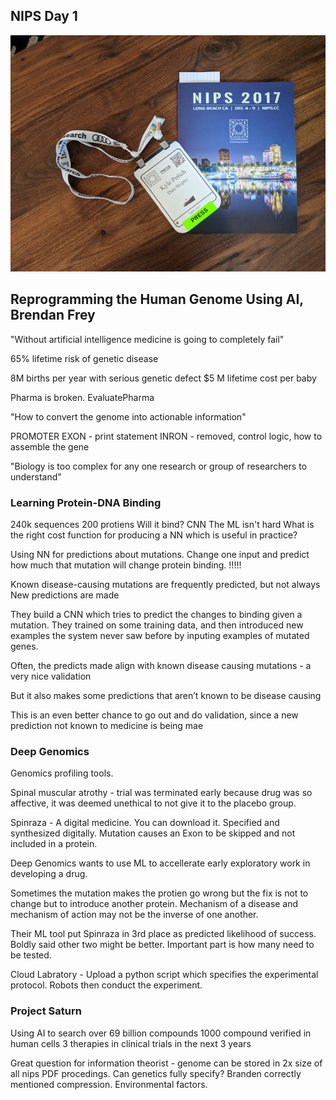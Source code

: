 ## NIPS Day 1

<img src="src-nips-day-1/badge.jpg" />

## Reprogramming the Human Genome Using AI, Brendan Frey

"Without artificial intelligence medicine is going to completely fail"

65% lifetime risk of genetic disease

8M births per year with serious genetic defect
$5 M lifetime cost per baby

Pharma is broken.  EvaluatePharma

"How to convert the genome into actionable information"

PROMOTER
EXON - print statement
INRON - removed, control logic, how to assemble the gene

"Biology is too complex for any one research or group of researchers to understand"

### Learning Protein-DNA Binding
240k sequences
200 protiens
Will it bind?
CNN
The ML isn't hard
What is the right cost function for producing a NN which is useful in practice?

Using NN for predictions about mutations.  Change one input and predict how much that mutation will change protein binding. !!!!!

Known disease-causing mutations are frequently predicted, but not always
New predictions are made

They build a CNN which tries to predict the changes to binding given a mutation.  They trained on some training data, and then introduced new examples the system never saw before by inputing examples of mutated genes.

Often, the predicts made align with known disease causing mutations - a very nice validation

But it also makes some predictions that aren’t known to be disease causing

This is an even better chance to go out and do validation, since a new prediction not known to medicine is being mae


### Deep Genomics

Genomics profiling tools.  

Spinal muscular atrothy - trial was terminated early because drug was so affective, it was deemed unethical to not give it to the placebo group.

Spinraza - A digital medicine.  You can download it.  Specified and synthesized digitally.  Mutation causes an Exon to be skipped and not included in a protein.

Deep Genomics wants to use ML to accellerate early exploratory work in developing a drug.

Sometimes the mutation makes the protien go wrong but the fix is not to change but to introduce another protein.  Mechanism of a disease and mechanism of action may not be the inverse of one another.

Their ML tool put Spinraza in 3rd place as predicted likelihood of success.  Boldly said other two might be better.  Important part is how many need to be tested.

Cloud Labratory - Upload a python script which specifies the experimental protocol.  Robots then conduct the experiment.


### Project Saturn

Using AI to search over 69 billion compounds
1000 compound verified in human cells
3 therapies in clinical trials in the next 3 years

Great question for information theorist - genome can be stored in 2x size of all nips PDF procedings.  Can genetics fully specify?  Branden correctly mentioned compression.  Environmental factors.




